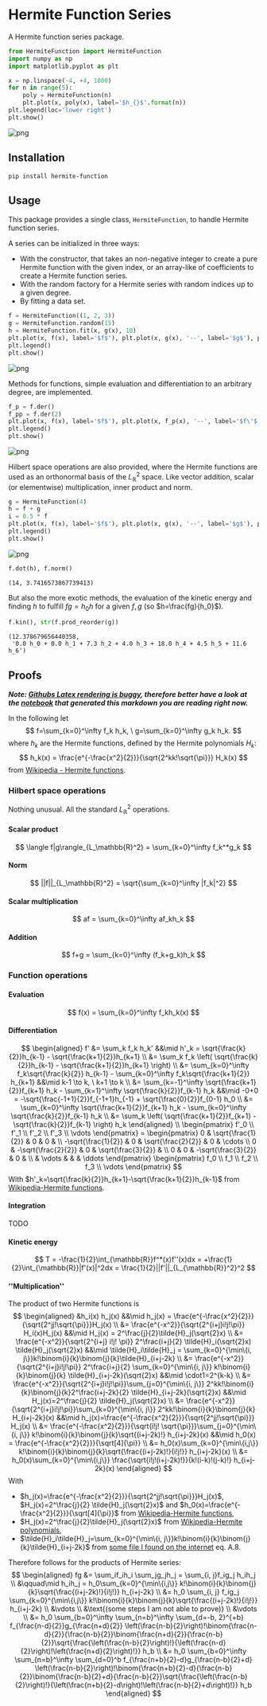 # Hermite Function Series

A Hermite function series package.


```python
from HermiteFunction import HermiteFunction
import numpy as np
import matplotlib.pyplot as plt

x = np.linspace(-4, +4, 1000)
for n in range(5):
    poly = HermiteFunction(n)
    plt.plot(x, poly(x), label='$h_{}$'.format(n))
plt.legend(loc='lower right')
plt.show()
```


    
![png](https://raw.githubusercontent.com/goessl/hermite_function/main/readme/hermite_functions.png)
    


## Installation

```
pip install hermite-function
```

## Usage

This package provides a single class, `HermiteFunction`, to handle Hermite function series.

A series can be initialized in three ways:
 - With the constructor, that takes an non-negative integer to create a pure Hermite function with the given index, or an array-like of coefficients to create a Hermite function series.
 - With the random factory for a Hermite series with random indices up to a given degree.
 - By fitting a data set.


```python
f = HermiteFunction((1, 2, 3))
g = HermiteFunction.random(15)
h = HermiteFunction.fit(x, g(x), 10)
plt.plot(x, f(x), label='$f$'), plt.plot(x, g(x), '--', label='$g$'), plt.plot(x, h(x), ':', label='$h$')
plt.legend()
plt.show()
```


    
![png](https://raw.githubusercontent.com/goessl/hermite_function/main/readme/initialization.png)
    


Methods for functions, simple evaluation and differentiation to an arbitrary degree, are implemented.


```python
f_p = f.der()
f_pp = f.der(2)
plt.plot(x, f(x), label='$f$'), plt.plot(x, f_p(x), '--', label='$f\'$'), plt.plot(x, f_pp(x), ':', label='$f\'\'$')
plt.legend()
plt.show()
```


    
![png](https://raw.githubusercontent.com/goessl/hermite_function/main/readme/differentiation.png)
    


Hilbert space operations are also provided, where the Hermite functions are used as an orthonormal basis of the $L_\mathbb{R}^2$ space. Like vector addition, scalar (or elementwise) multiplication, inner product and norm.


```python
g = HermiteFunction(4)
h = f + g
i = 0.5 * f
plt.plot(x, f(x), label='$f$'), plt.plot(x, g(x), '--', label='$g$'), plt.plot(x, h(x), ':', label='$h$'), plt.plot(x, i(x), '-.', label='$i$')
plt.legend()
plt.show()
```


    
![png](https://raw.githubusercontent.com/goessl/hermite_function/main/readme/algebra.png)
    



```python
f.dot(h), f.norm()
```




    (14, 3.7416573867739413)



But also the more exotic methods, the evaluation of the kinetic energy and finding $h$ to fulfill $fg=h_0h$ for a given $f, g$ (so $h=\frac{fg}{h_0}$).


```python
f.kin(), str(f.prod_reorder(g))
```




    (12.378679656440358,
     '0.0 h_0 + 0.0 h_1 + 7.3 h_2 + 4.0 h_3 + 18.0 h_4 + 4.5 h_5 + 11.6 h_6')



## Proofs

***Note: [Githubs Latex rendering is buggy](https://github.com/community/community/discussions/17384), therefore better have a look at the [notebook](README.ipynb) that generated this markdown you are reading right now.***

In the following let
$$
    f=\sum_{k=0}^\infty f_k h_k, \ g=\sum_{k=0}^\infty g_k h_k.
$$
where $h_k$ are the Hermite functions, defined by the Hermite polynomials $H_k$:
$$
    h_k(x) = \frac{e^{-\frac{x^2}{2}}}{\sqrt{2^kk!\sqrt{\pi}}} H_k(x)
$$
from [Wikipedia - Hermite functions](https://en.wikipedia.org/wiki/Hermite_polynomials\#Hermite_functions).

### Hilbert space operations

Nothing unusual. All the standard $L_\mathbb{R}^2$ operations.

#### Scalar product

$$
    \langle f|g\rangle_{L_\mathbb{R}^2} = \sum_{k=0}^\infty f_k^*g_k
$$

#### Norm

$$
    ||f||_{L_\mathbb{R}^2} = \sqrt{\sum_{k=0}^\infty |f_k|^2}
$$

#### Scalar multiplication

$$
    af = \sum_{k=0}^\infty af_kh_k
$$

#### Addition

$$
    f+g = \sum_{k=0}^\infty (f_k+g_k)h_k
$$

### Function operations

#### Evaluation

$$
    f(x) = \sum_{k=0}^\infty f_kh_k(x)
$$

#### Differentiation

$$
    \begin{aligned}
        f' &= \sum_k f_k h_k' &&\mid h'_k = \sqrt{\frac{k}{2}}h_{k-1} - \sqrt{\frac{k+1}{2}}h_{k+1} \\
        &= \sum_k f_k \left( \sqrt{\frac{k}{2}}h_{k-1} - \sqrt{\frac{k+1}{2}}h_{k+1} \right) \\
        &= \sum_{k=0}^\infty f_k\sqrt{\frac{k}{2}} h_{k-1} - \sum_{k=0}^\infty f_k\sqrt{\frac{k+1}{2}} h_{k+1} &&\mid k-1 \to k, \ k+1 \to k \\
        &= \sum_{k=-1}^\infty \sqrt{\frac{k+1}{2}}f_{k+1} h_k - \sum_{k=1}^\infty \sqrt{\frac{k}{2}}f_{k-1} h_k &&\mid -0+0 = -\sqrt{\frac{-1+1}{2}}f_{-1+1}h_{-1} + \sqrt{\frac{0}{2}}f_{0-1} h_0 \\
        &= \sum_{k=0}^\infty \sqrt{\frac{k+1}{2}}f_{k+1} h_k - \sum_{k=0}^\infty \sqrt{\frac{k}{2}}f_{k-1} h_k \\
        &= \sum_k \left( \sqrt{\frac{k+1}{2}}f_{k+1} - \sqrt{\frac{k}{2}}f_{k-1} \right) h_k
    \end{aligned} \\
    \begin{pmatrix}
        f'_0 \\
        f'_1 \\
        f'_2 \\
        f'_3 \\
        \vdots
    \end{pmatrix} = \begin{pmatrix}
        0                   & \sqrt{\frac{1}{2}}  & 0                   & 0                  & \\
        -\sqrt{\frac{1}{2}} & 0                   & \sqrt{\frac{2}{2}}  & 0                  & \cdots \\
        0                   & -\sqrt{\frac{2}{2}} & 0                   & \sqrt{\frac{3}{2}} & \\
        0                   & 0                   & -\sqrt{\frac{3}{2}} & 0                  & \\
                            & \vdots              &                     &                    & \ddots
    \end{pmatrix} \begin{pmatrix}
        f_0 \\
        f_1 \\
        f_2 \\
        f_3 \\
        \vdots
    \end{pmatrix}
$$
With $h'_k=\sqrt{\frac{k}{2}}h_{k+1}-\sqrt{\frac{k+1}{2}}h_{k-1}$ from [Wikipedia-Hermite functions](https://en.wikipedia.org/wiki/Hermite_polynomials\#Hermite_functions).

#### Integration

TODO

#### Kinetic energy

$$
    T = -\frac{1}{2}\int_{\mathbb{R}}f^*(x)f''(x)dx = +\frac{1}{2}\int_{\mathbb{R}}|f'(x)|^2dx = \frac{1}{2}||f'||_{L_{\mathbb{R}}^2}^2
$$

#### ''Multiplication''

The product of two Hermite functions is
$$
    \begin{aligned}
        &h_i(x) h_j(x) &&\mid h_j(x) = \frac{e^{-\frac{x^2}{2}}}{\sqrt{2^jj!\sqrt{\pi}}}H_j(x) \\
        &= \frac{e^{-x^2}}{\sqrt{2^{i+j}i!j!\pi}} H_i(x)H_j(x) &&\mid H_j(x) = 2^\frac{j}{2}\tilde{H}_j(\sqrt{2}x) \\
        &= \frac{e^{-x^2}}{\sqrt{2^{i+j} i!j! \pi}} 2^\frac{i+j}{2} \tilde{H}_i(\sqrt{2}x) \tilde{H}_j(\sqrt{2}x) &&\mid \tilde{H}_i\tilde{H}_j = \sum_{k=0}^{\min\{i, j\}}k!\binom{i}{k}\binom{j}{k}\tilde{H}_{i+j-2k} \\
        &= \frac{e^{-x^2}}{\sqrt{2^{i+j}i!j!\pi}} 2^\frac{i+j}{2} \sum_{k=0}^{\min\{i, j\}} k!\binom{i}{k}\binom{j}{k} \tilde{H}_{i+j-2k}(\sqrt{2}x) &&\mid \cdot1=2^{k-k} \\
        &= \frac{e^{-x^2}}{\sqrt{2^{i+j}i!j!\pi}}\sum_{j=0}^{\min\{i, j\}} 2^kk!\binom{i}{k}\binom{j}{k}2^\frac{i+j-2k}{2} \tilde{H}_{i+j-2k}(\sqrt{2}x) &&\mid H_j(x)=2^\frac{j}{2} \tilde{H}_j(\sqrt{2}x) \\
        &= \frac{e^{-x^2}}{\sqrt{2^{i+j}i!j!\pi}}\sum_{k=0}^{\min\{i, j\}} 2^kk!\binom{i}{k}\binom{j}{k} H_{i+j-2k}(x) &&\mid h_j(x)=\frac{e^{-\frac{x^2}{2}}}{\sqrt{2^jj!\sqrt{\pi}}} H_j(x) \\
        &= \frac{e^{-\frac{x^2}{2}}}{\sqrt{i!j! \sqrt{\pi}}}\sum_{j=0}^{\min\{i, j\}} k!\binom{i}{k}\binom{j}{k}\sqrt{(i+j-2k)!} h_{i+j-2k}(x) &&\mid h_0(x) = \frac{e^{-\frac{x^2}{2}}}{\sqrt[4]{\pi}} \\
        &= h_0(x)\sum_{k=0}^{\min\{i,j\}} k!\binom{i}{k}\binom{j}{k}\sqrt{\frac{(i+j-2k)!}{i!j!}} h_{i+j-2k}(x) \\
        &= h_0(x)\sum_{k=0}^{\min\{i,j\}} \frac{\sqrt{i!j!(i+j-2k)!}}{k!(i-k)!(j-k)!} h_{i+j-2k}(x)
    \end{aligned}
$$
With
 - $h_j(x)=\frac{e^{-\frac{x^2}{2}}}{\sqrt{2^jj!\sqrt{\pi}}}H_j(x)$, $H_j(x)=2^\frac{j}{2} \tilde{H}_j(\sqrt{2}x)$ and $h_0(x)=\frac{e^{-\frac{x^2}{2}}}{\sqrt[4]{\pi}}$ from [Wikipedia-Hermite functions](https://en.wikipedia.org/wiki/Hermite_polynomials\#Hermite_functions),
 - $H_j(x)=2^\frac{j}{2}\tilde{H}_j(\sqrt{2}x)$ from [Wikipedia-Hermite polynomials](https://en.wikipedia.org/wiki/Hermite_polynomials\#Definition),
 - $\tilde{H}_i\tilde{H}_j=\sum_{k=0}^{\min\{i, j\}}k!\binom{i}{k}\binom{j}{k}\tilde{H}_{i+j-2k}$ from [some file I found on the internet](https://ncatlab.org/nlab/files/HermitePolynomialsAndHermiteFunctions.pdf) eq. A.8.

Therefore follows for the products of Hermite series:
$$
    \begin{aligned}
        fg &= \sum_if_ih_i \sum_jg_jh_j = \sum_{i, j}f_ig_j h_ih_j \\
        &\qquad\mid h_ih_j = h_0\sum_{k=0}^{\min\{i,j\}} k!\binom{i}{k}\binom{j}{k}\sqrt{\frac{(i+j-2k)!}{i!j!}} h_{i+j-2k} \\
        &= h_0 \sum_{i, j} f_ig_j \sum_{k=0}^{\min\{i,j\}} k!\binom{i}{k}\binom{j}{k}\sqrt{\frac{(i+j-2k)!}{i!j!}} h_{i+j-2k} \\
        &\vdots \\
        &\text{(some steps I am not able to prove)} \\
        &\vdots \\
        &= h_0 \sum_{b=0}^\infty \sum_{n=b}^\infty \sum_{d=-b, 2}^{+b} f_{\frac{n-d}{2}}g_{\frac{n+d}{2}} \left(\frac{n-b}{2}\right)!\binom{\frac{n-d}{2}}{\frac{n-b}{2}}\binom{\frac{n+d}{2}}{\frac{n-b}{2}}\sqrt{\frac{\left(\frac{n-b}{2}\right)!}{\left(\frac{n-d}{2}\right)!\left(\frac{n+d}{2}\right)!}} h_b \\
        &= h_0 \sum_{b=0}^\infty \sum_{n=b}^\infty \sum_{d=0}^b f_{\frac{n+b}{2}-d}g_{\frac{n-b}{2}+d} \left(\frac{n-b}{2}\right)!\binom{\frac{n+b}{2}-d}{\frac{n-b}{2}}\binom{\frac{n-b}{2}+d}{\frac{n-b}{2}}\sqrt{\frac{\left(\frac{n-b}{2}\right)!}{\left(\frac{n+b}{2}-d\right)!\left(\frac{n-b}{2}+d\right)!}} h_b
    \end{aligned}
$$
